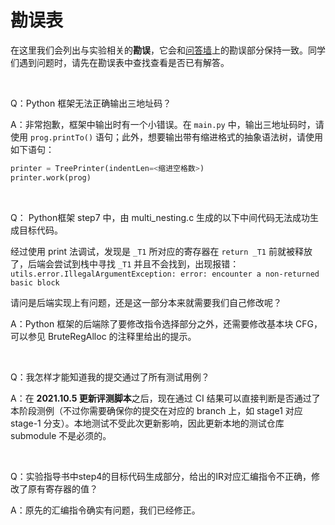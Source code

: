# 勘误表

在这里我们会列出与实验相关的**勘误**，它会和[问答墙](https://docs.qq.com/doc/DY1hZWFV0T0N0VWph)上的勘误部分保持一致。同学们遇到问题时，请先在勘误表中查找查看是否已有解答。

&nbsp;

Q：Python 框架无法正确输出三地址码？

A：非常抱歉，框架中输出时有一个小错误。在 `main.py` 中，输出三地址码时，请使用 `prog.printTo()` 语句；此外，想要输出带有缩进格式的抽象语法树，请使用如下语句：
```python
printer = TreePrinter(indentLen=<缩进空格数>)
printer.work(prog)
```

&nbsp;

Q： Python框架 step7 中，由 multi_nesting.c 生成的以下中间代码无法成功生成目标代码。

经过使用 print 法调试，发现是 `_T1` 所对应的寄存器在 `return _T1` 前就被释放了，后端会尝试到栈中寻找 `_T1` 并且不会找到，出现报错：
`utils.error.IllegalArgumentException: error: encounter a non-returned basic block`

请问是后端实现上有问题，还是这一部分本来就需要我们自己修改呢？

A：Python 框架的后端除了要修改指令选择部分之外，还需要修改基本块 CFG，可以参见 BruteRegAlloc 的注释里给出的提示。

&nbsp;

Q：我怎样才能知道我的提交通过了所有测试用例？

A：在 **2021.10.5 更新评测脚本**之后，现在通过 CI 结果可以直接判断是否通过了本阶段测例（不过你需要确保你的提交在对应的 branch 上，如 stage1 对应 stage-1 分支）。本地测试不受此次更新影响，因此更新本地的测试仓库 submodule 不是必须的。

&nbsp;

Q：实验指导书中step4的目标代码生成部分，给出的IR对应汇编指令不正确，修改了原有寄存器的值？

A：原先的汇编指令确实有问题，我们已经修正。
